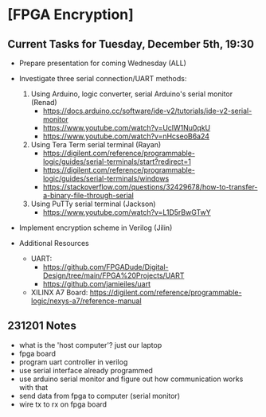 # [FPGA Encryption]

## Current Tasks for Tuesday, December 5th, 19:30
- Prepare presentation for coming Wednesday (ALL)
- Investigate three serial connection/UART methods:
    1. Using Arduino, logic converter, serial Arduino's serial monitor (Renad)
       - https://docs.arduino.cc/software/ide-v2/tutorials/ide-v2-serial-monitor
       - https://www.youtube.com/watch?v=UclW1Nu0qkU
       - https://www.youtube.com/watch?v=nHcseoB6a24
    2. Using Tera Term serial terminal (Rayan)
       - https://digilent.com/reference/programmable-logic/guides/serial-terminals/start?redirect=1
       - https://digilent.com/reference/programmable-logic/guides/serial-terminals/windows
       - https://stackoverflow.com/questions/32429678/how-to-transfer-a-binary-file-through-serial
    3. Using PuTTy serial terminal (Jackson)
        - https://www.youtube.com/watch?v=L1D5rBwGTwY
- Implement encryption scheme in Verilog (Jilin)

- Additional Resources
    - UART:
        - https://github.com/FPGADude/Digital-Design/tree/main/FPGA%20Projects/UART
        - https://github.com/jamieiles/uart
    - XILINX A7 Board: https://digilent.com/reference/programmable-logic/nexys-a7/reference-manual

## 231201 Notes
- what is the 'host computer'? just our laptop
- fpga board
- program uart controller in verilog
- use serial interface already programmed
- use arduino serial monitor and figure out how communication works with that
- send data from fpga to computer (serial monitor)
- wire tx to rx on fpga board
